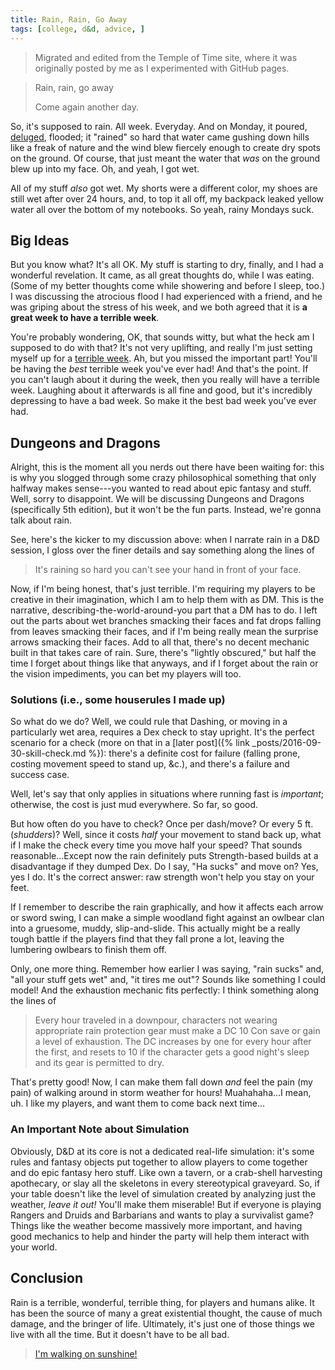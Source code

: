 ```yaml
---
title: Rain, Rain, Go Away
tags: [college, d&d, advice, ]
---
```


> Migrated and edited from the Temple of Time site, where it was originally
> posted by me as I experimented with GitHub pages.

> Rain, rain, go away
>
> Come again another day.

So, it's supposed to rain. All week. Everyday. And on Monday, it poured,
[deluged](http://www2.ucar.edu/sites/default/files/news/2013/bearcreek.jpg),
flooded; it "rained" so hard that water came gushing down hills like a freak of
nature and the wind blew fiercely enough to create dry spots on the ground. Of
course, that just meant the water that _was_ on the ground blew up into my face.
Oh, and yeah, I got wet.

All of my stuff _also_ got wet. My shorts were a different color, my shoes are
still wet after over 24 hours, and, to top it all off, my backpack leaked yellow
water all over the bottom of my notebooks. So yeah, rainy Mondays suck.

## Big Ideas

But you know what? It's all OK. My stuff is starting to dry, finally, and I had
a wonderful revelation. It came, as all great thoughts do, while I was eating.
(Some of my better thoughts come while showering and before I sleep, too.) I was
discussing the atrocious flood I had experienced with a friend, and he was
griping about the stress of his week, and we both agreed that it is **a great
week to have a terrible week**.

You're probably wondering, OK, that sounds witty, but what the heck am I
supposed to do with that? It's not very uplifting, and really I'm just setting
myself up for a [terrible
week](https://en.wikipedia.org/wiki/Alexander_and_the_Terrible,_Horrible,_No_Good,_Very_Bad_Day).
Ah, but you missed the important part! You'll be having the _best_ terrible week
you've ever had! And that's the point. If you can't laugh about it during the
week, then you really will have a terrible week. Laughing about it afterwards is
all fine and good, but it's incredibly depressing to have a bad week. So make it
the best bad week you've ever had.

## Dungeons and Dragons

Alright, this is the moment all you nerds out there have been waiting for: this
is why you slogged through some crazy philosophical something that only halfway
makes sense---you wanted to read about epic fantasy and stuff. Well, sorry to
disappoint. We will be discussing Dungeons and Dragons (specifically 5th
edition), but it won't be the fun parts. Instead, we're gonna talk about rain.

See, here's the kicker to my discussion above: when I narrate rain in a D&D
session, I gloss over the finer details and say something along the lines of

> It's raining so hard you can't see your hand in front of your face.

Now, if I'm being honest, that's just terrible. I'm requiring my players to be
creative in their imagination, which I am to help them with as DM. This is the
narrative, describing-the-world-around-you part that a DM has to do. I left out
the parts about wet branches smacking their faces and fat drops falling from
leaves smacking their faces, and if I'm being really mean the surprise arrows
smacking their faces. Add to all that, there's no decent mechanic built in that
takes care of rain. Sure, there's "lightly obscured," but half the time I
forget about things like that anyways, and if I forget about the rain or the
vision impediments, you can bet my players will too.

### Solutions (i.e., some houserules I made up)

So what do we do? Well, we could rule that Dashing, or moving in a particularly
wet area, requires a Dex check to stay upright. It's the perfect scenario for a
check (more on that in a [later post]({% link _posts/2016-09-30-skill-check.md
%}): there's a definite cost for failure (falling prone, costing movement speed
to stand up, &c.), and there's a failure and success case.

Well, let's say that
only applies in situations where running fast is _important_; otherwise, the
cost is just mud everywhere. So far, so good.

But how often do you have to check? Once per dash/move? Or every 5 ft.
(*shudders*)? Well, since it costs _half_ your movement to stand back up, what
if I make the check every time you move half your speed? That sounds
reasonable…Except now the rain definitely puts Strength-based builds at a
disadvantage if they dumped Dex. Do I say, "Ha sucks" and move on? Yes, yes I
do. It's the correct answer: raw strength won't help you stay on your feet.

If I remember to describe the rain graphically, and how it affects each
arrow or sword swing, I can make a simple woodland fight against an owlbear clan
into a gruesome, muddy, slip-and-slide. This actually might be a really tough
battle if the players find that they fall prone a lot, leaving the lumbering
owlbears to finish them off.

Only, one more thing. Remember how earlier I was saying, "rain sucks" and, "all
your stuff gets wet" and, "it tires me out"? Sounds like something I could
model! And the exhaustion mechanic fits perfectly: I think something along the
lines of

> Every hour traveled in a downpour, characters not wearing appropriate rain
> protection gear must make a DC 10 Con save or gain a level of exhaustion. The
> DC increases by one for every hour after the first, and resets to 10 if the
> character gets a good night's sleep and its gear is permitted to dry.

That's pretty good! Now, I can make them fall down _and_ feel the pain (my pain)
of walking around in storm weather for hours! Muahahaha...I mean, uh. I like my
players, and want them to come back next time...

### An Important Note about Simulation

Obviously, D&D at its core is not a dedicated real-life simulation: it's some
rules and fantasy objects put together to allow players to come together and do
epic fantasy hero stuff. Like own a tavern, or a crab-shell harvesting
apothecary, or slay all the skeletons in every stereotypical graveyard. So, if
your table doesn't like the level of simulation created by analyzing just the
weather, *leave it out!* You'll make them miserable! But if everyone is playing
Rangers and Druids and Barbarians and wants to play a survivalist game? Things
like the weather become massively more important, and having good mechanics to
help and hinder the party will help them interact with your world.

## Conclusion

Rain is a terrible, wonderful, terrible thing, for players and humans alike. It
has been the source of many a great existential thought, the cause of much
damage, and the bringer of life. Ultimately, it's just one of those things we
live with all the time. But it doesn't have to be all bad.

>[I'm walking on
>sunshine!](https://en.wikipedia.org/wiki/Walking_on_Sunshine_(Katrina_and_the_Waves_song))
